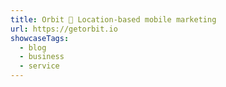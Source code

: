 ```yaml
---
title: Orbit 🚀 Location-based mobile marketing
url: https://getorbit.io
showcaseTags:
  - blog
  - business
  - service
---
```

